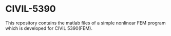 # CIVIL-5390
This repository contains the matlab files of a simple nonlinear FEM program which is developed for CIVIL 5390(FEM).
